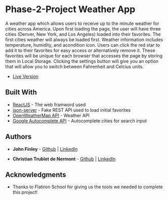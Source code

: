 # Phase-2-Project Weather App

A weather app which allows users to receive up to the minute weather for cities across America. Upon first loading the page, the user will have three cities (Denver, New York, and Los Angeles) loaded into their favorites. The first cities weather will always be loaded first. Weather information includes temperature, humidity, and acondition icon. Users can click the red star to add it to their favorites for easy access or alternatively remove it. These favorites will be unique for each browser that accesses the page by storing them in Local Storage. Clicking the settings button will give you an option that will allow you to switch between Fahrenheit and Celcius units.

* [Live Version](https://phase-2-project.netlify.app/)

## Built With

* [ReactJS](https://reactjs.org/docs/getting-started.html) - The web framword used
* [json-server](https://maven.apache.org/) - Fake REST API used to load initial favorites
* [OpenWeatherMap API](https://openweathermap.org/api) - Weather API
* [Google Autocomplete API](https://developers.google.com/maps/documentation/javascript/place-autocomplete) - Autocomplete cities for search input

## Authors

* **John Finley** - [Github](https://github.com/jfinley6) | [LinkedIn](https://www.linkedin.com/in/john-tyler-finley/) 

* **Christian Trublet de Nermont** - [Github](https://github.com/MemphisFoo) | [LinkedIn](https://www.linkedin.com/in/christiantrublet/) 


## Acknowledgments

* Thanks to Flatiron School for giving us the tools we needed to complete this project!

